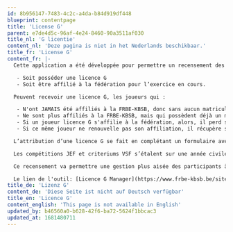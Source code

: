 ```yaml
---
id: 8b956147-7483-4c2c-a4da-b84d919df448
blueprint: contentpage
title: 'License G'
parent: e7de4d5c-96af-4e24-8460-90a3511af030
title_nl: 'G licentie'
content_nl: 'Deze pagina is niet in het Nederlands beschikbaar.'
title_fr: 'License G'
content_fr: |-
  Cette application a été développée pour permettre un recensement des joueurs d’échecs participants aux circuits JEF, aux critériums de la VSF, aux interscolaires provinciaux, régionaux (FEFB, VSF, SVDB) et à la finale nationale (FRBE-KBSB-KSB). Les joueurs participant à l’une de ces compétitions, doivent,

   - Soit posséder une licence G
   - Soit être affilié à la fédération pour l’exercice en cours.

  Peuvent recevoir une licence G, les joueurs qui :

   - N'ont JAMAIS été affiliés à la FRBE-KBSB, donc sans aucun matricule, quel que soit l’âge.
   - Ne sont plus affiliés à la FRBE-KBSB, mais qui possèdent déjà un matricule, donc qui ont déjà été affiliés auparavant.
   - Si un joueur licence G s'affilie à la fédération, alors, il perd son statut de "Licence G".
   - Si ce même joueur ne renouvelle pas son affiliation, il récupère son statut de "Licence G".

  L’attribution d’une licence G se fait en complétant un formulaire avec au minimum, le nom, prénom, sexe et date de naissance du joueur et cela une seule et unique fois sur sa carrière du joueur. S’il n’en possède pas, il recevra un matricule, comme n’importe quel membre affilié ou l’ayant été. Ils seront incorporés dans la base de données de la fédération nationale. Tous les joueurs inscrits par le biais de ce formulaire seront ainsi des Licenciés  G .  

  Les compétitions JEF et criteriums VSF s’étalent sur une année civile alors que les interscolaires débutent en janvier pour se terminer en mai. Pour les catégories par âge, c'est l'âge du joueur au 01/01 qui est déterminante. Un joueur licencié G ou affilié à la fédération inscrit dans une compétition, le reste jusqu’à la fin de cette compétition.

  Ce recensement va permettre une gestion plus aisée des participants à ces compétitions. Il suffit de sélectionner les joueurs licences G ou affiliés pour planifier leur participation aux futures étapes de la compétition en cochant simplement des cases. Les inscriptions aux compétitions de ces joueurs pourront être importées dans PairTwo, SWAR ou Orion (appariement par équipes) sans nécessité une nouvelle inscription de complète.

  Le lien de l'outil: [Licence G Manager](https://www.frbe-kbsb.be/sites/manager/GestionLICENCES_G/menu_licences_g.php)
title_de: 'Lizenz G'
content_de: 'Diese Seite ist nicht auf Deutsch verfügbar'
title_en: 'Licence G'
content_english: 'This page is not available in English'
updated_by: b46560a0-b628-42f6-ba72-5624f1bbcac3
updated_at: 1681480711
---
```

